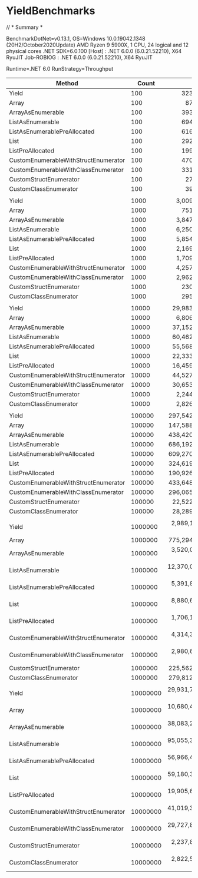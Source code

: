 # YieldBenchmarks

// * Summary *

BenchmarkDotNet=v0.13.1, OS=Windows 10.0.19042.1348 (20H2/October2020Update)
AMD Ryzen 9 5900X, 1 CPU, 24 logical and 12 physical cores
.NET SDK=6.0.100
  [Host]     : .NET 6.0.0 (6.0.21.52210), X64 RyuJIT
  Job-ROBIOG : .NET 6.0.0 (6.0.21.52210), X64 RyuJIT

Runtime=.NET 6.0  RunStrategy=Throughput  

|                               Method |    Count |             Mean |            Error |           StdDev |           Median | Ratio | RatioSD |
|------------------------------------- |--------- |-----------------:|-----------------:|-----------------:|-----------------:|------:|--------:|
|                                Yield |      100 |        323.49 ns |         5.441 ns |         5.344 ns |        322.74 ns |  1.00 |    0.00 |
|                                Array |      100 |         87.27 ns |         1.678 ns |         1.932 ns |         86.27 ns |  0.27 |    0.01 |
|                    ArrayAsEnumerable |      100 |        393.13 ns |         7.830 ns |         9.322 ns |        395.34 ns |  1.22 |    0.03 |
|                     ListAsEnumerable |      100 |        694.61 ns |         6.296 ns |         5.581 ns |        695.77 ns |  2.15 |    0.04 |
|         ListAsEnumerablePreAllocated |      100 |        616.97 ns |         5.846 ns |         4.882 ns |        616.75 ns |  1.91 |    0.04 |
|                                 List |      100 |        292.27 ns |         3.277 ns |         2.558 ns |        291.40 ns |  0.90 |    0.02 |
|                     ListPreAllocated |      100 |        199.04 ns |         3.907 ns |         6.083 ns |        197.61 ns |  0.62 |    0.02 |
| CustomEnumerableWithStructEnumerator |      100 |        470.31 ns |         5.300 ns |         4.698 ns |        469.44 ns |  1.45 |    0.03 |
|  CustomEnumerableWithClassEnumerator |      100 |        331.07 ns |         2.735 ns |         2.558 ns |        330.30 ns |  1.02 |    0.02 |
|               CustomStructEnumerator |      100 |         27.92 ns |         0.420 ns |         0.372 ns |         27.98 ns |  0.09 |    0.00 |
|                CustomClassEnumerator |      100 |         39.15 ns |         0.672 ns |         0.561 ns |         39.13 ns |  0.12 |    0.00 |
|                                      |          |                  |                  |                  |                  |       |         |
|                                Yield |     1000 |      3,009.05 ns |        38.632 ns |        30.161 ns |      3,018.61 ns |  1.00 |    0.00 |
|                                Array |     1000 |        751.97 ns |        13.301 ns |        17.756 ns |        747.66 ns |  0.25 |    0.01 |
|                    ArrayAsEnumerable |     1000 |      3,847.77 ns |        49.729 ns |        46.517 ns |      3,826.70 ns |  1.28 |    0.02 |
|                     ListAsEnumerable |     1000 |      6,250.00 ns |       110.469 ns |       103.333 ns |      6,278.98 ns |  2.09 |    0.02 |
|         ListAsEnumerablePreAllocated |     1000 |      5,854.05 ns |        48.607 ns |        45.467 ns |      5,852.20 ns |  1.95 |    0.02 |
|                                 List |     1000 |      2,169.92 ns |        17.866 ns |        15.838 ns |      2,170.10 ns |  0.72 |    0.01 |
|                     ListPreAllocated |     1000 |      1,709.18 ns |         8.170 ns |         6.822 ns |      1,707.05 ns |  0.57 |    0.01 |
| CustomEnumerableWithStructEnumerator |     1000 |      4,257.71 ns |        66.800 ns |        62.485 ns |      4,242.87 ns |  1.41 |    0.02 |
|  CustomEnumerableWithClassEnumerator |     1000 |      2,962.27 ns |        35.880 ns |        33.562 ns |      2,965.58 ns |  0.99 |    0.02 |
|               CustomStructEnumerator |     1000 |        230.42 ns |         0.749 ns |         0.626 ns |        230.41 ns |  0.08 |    0.00 |
|                CustomClassEnumerator |     1000 |        295.12 ns |         5.497 ns |         5.142 ns |        297.75 ns |  0.10 |    0.00 |
|                                      |          |                  |                  |                  |                  |       |         |
|                                Yield |    10000 |     29,983.66 ns |        47.035 ns |        41.696 ns |     29,985.45 ns |  1.00 |    0.00 |
|                                Array |    10000 |      6,806.75 ns |        82.233 ns |        76.921 ns |      6,802.96 ns |  0.23 |    0.00 |
|                    ArrayAsEnumerable |    10000 |     37,152.16 ns |       728.566 ns |       681.501 ns |     37,395.62 ns |  1.24 |    0.02 |
|                     ListAsEnumerable |    10000 |     60,462.74 ns |       220.471 ns |       195.442 ns |     60,486.40 ns |  2.02 |    0.01 |
|         ListAsEnumerablePreAllocated |    10000 |     55,568.52 ns |       555.222 ns |       492.190 ns |     55,647.00 ns |  1.85 |    0.02 |
|                                 List |    10000 |     22,333.96 ns |       293.195 ns |       274.254 ns |     22,316.87 ns |  0.74 |    0.01 |
|                     ListPreAllocated |    10000 |     16,459.57 ns |       107.819 ns |        95.579 ns |     16,469.69 ns |  0.55 |    0.00 |
| CustomEnumerableWithStructEnumerator |    10000 |     44,527.81 ns |       883.572 ns |       907.363 ns |     44,310.67 ns |  1.48 |    0.03 |
|  CustomEnumerableWithClassEnumerator |    10000 |     30,653.31 ns |       579.333 ns |       643.927 ns |     30,623.20 ns |  1.02 |    0.02 |
|               CustomStructEnumerator |    10000 |      2,244.77 ns |        29.063 ns |        27.186 ns |      2,250.89 ns |  0.07 |    0.00 |
|                CustomClassEnumerator |    10000 |      2,826.18 ns |        49.125 ns |        41.021 ns |      2,846.22 ns |  0.09 |    0.00 |
|                                      |          |                  |                  |                  |                  |       |         |
|                                Yield |   100000 |    297,542.05 ns |     3,438.966 ns |     3,216.811 ns |    298,662.01 ns |  1.00 |    0.00 |
|                                Array |   100000 |    147,588.47 ns |     2,496.082 ns |     2,084.342 ns |    148,072.36 ns |  0.50 |    0.01 |
|                    ArrayAsEnumerable |   100000 |    438,420.08 ns |     1,531.732 ns |     1,357.840 ns |    438,237.06 ns |  1.47 |    0.02 |
|                     ListAsEnumerable |   100000 |    686,192.31 ns |     2,749.833 ns |     2,437.656 ns |    685,464.55 ns |  2.31 |    0.03 |
|         ListAsEnumerablePreAllocated |   100000 |    609,270.77 ns |     8,498.192 ns |     7,533.426 ns |    611,159.42 ns |  2.05 |    0.02 |
|                                 List |   100000 |    324,619.10 ns |     2,232.381 ns |     2,088.171 ns |    324,205.57 ns |  1.09 |    0.01 |
|                     ListPreAllocated |   100000 |    190,926.23 ns |     2,732.167 ns |     2,281.483 ns |    190,903.12 ns |  0.64 |    0.01 |
| CustomEnumerableWithStructEnumerator |   100000 |    433,648.87 ns |     1,091.738 ns |       852.357 ns |    433,612.92 ns |  1.46 |    0.02 |
|  CustomEnumerableWithClassEnumerator |   100000 |    296,065.56 ns |     5,097.317 ns |     4,768.033 ns |    298,236.43 ns |  1.00 |    0.01 |
|               CustomStructEnumerator |   100000 |     22,522.82 ns |        64.900 ns |        54.195 ns |     22,515.25 ns |  0.08 |    0.00 |
|                CustomClassEnumerator |   100000 |     28,289.81 ns |       316.850 ns |       280.879 ns |     28,343.98 ns |  0.10 |    0.00 |
|                                      |          |                  |                  |                  |                  |       |         |
|                                Yield |  1000000 |  2,989,156.08 ns |    16,765.536 ns |    15,682.493 ns |  2,991,361.91 ns |  1.00 |    0.00 |
|                                Array |  1000000 |    775,294.94 ns |     9,064.444 ns |     7,569.221 ns |    775,597.46 ns |  0.26 |    0.00 |
|                    ArrayAsEnumerable |  1000000 |  3,520,008.54 ns |    66,862.292 ns |    65,667.711 ns |  3,550,180.86 ns |  1.18 |    0.02 |
|                     ListAsEnumerable |  1000000 | 12,370,020.12 ns |   526,847.300 ns | 1,553,421.150 ns | 12,814,113.28 ns |  3.18 |    0.71 |
|         ListAsEnumerablePreAllocated |  1000000 |  5,391,812.56 ns |    49,574.305 ns |    43,946.330 ns |  5,393,511.72 ns |  1.80 |    0.01 |
|                                 List |  1000000 |  8,880,658.66 ns |   239,008.973 ns |   704,723.349 ns |  8,949,829.69 ns |  2.92 |    0.36 |
|                     ListPreAllocated |  1000000 |  1,706,143.67 ns |    23,577.076 ns |    20,900.464 ns |  1,709,267.38 ns |  0.57 |    0.01 |
| CustomEnumerableWithStructEnumerator |  1000000 |  4,314,318.14 ns |    70,385.412 ns |    62,394.834 ns |  4,330,433.20 ns |  1.44 |    0.02 |
|  CustomEnumerableWithClassEnumerator |  1000000 |  2,980,619.67 ns |     5,188.429 ns |     4,599.407 ns |  2,981,454.10 ns |  1.00 |    0.01 |
|               CustomStructEnumerator |  1000000 |    225,562.93 ns |     1,107.806 ns |     1,036.242 ns |    225,156.86 ns |  0.08 |    0.00 |
|                CustomClassEnumerator |  1000000 |    279,812.22 ns |     5,416.337 ns |     5,066.445 ns |    282,959.47 ns |  0.09 |    0.00 |
|                                      |          |                  |                  |                  |                  |       |         |
|                                Yield | 10000000 | 29,931,733.33 ns |   183,994.593 ns |   172,108.656 ns | 29,963,725.00 ns |  1.00 |    0.00 |
|                                Array | 10000000 | 10,680,494.87 ns |   138,257.324 ns |   122,561.516 ns | 10,669,801.56 ns |  0.36 |    0.00 |
|                    ArrayAsEnumerable | 10000000 | 38,083,218.33 ns |   512,069.952 ns |   478,990.551 ns | 38,223,100.00 ns |  1.27 |    0.02 |
|                     ListAsEnumerable | 10000000 | 95,055,335.56 ns |   830,092.872 ns |   776,469.387 ns | 95,239,733.33 ns |  3.18 |    0.02 |
|         ListAsEnumerablePreAllocated | 10000000 | 56,966,400.00 ns | 1,105,923.268 ns | 1,034,481.311 ns | 57,256,662.50 ns |  1.90 |    0.03 |
|                                 List | 10000000 | 59,180,371.43 ns |   878,574.487 ns |   778,833.398 ns | 59,021,866.67 ns |  1.98 |    0.02 |
|                     ListPreAllocated | 10000000 | 19,905,609.58 ns |   193,580.156 ns |   181,074.998 ns | 19,872,903.12 ns |  0.67 |    0.01 |
| CustomEnumerableWithStructEnumerator | 10000000 | 41,019,379.67 ns |   323,021.867 ns |   286,350.471 ns | 41,106,750.00 ns |  1.37 |    0.00 |
|  CustomEnumerableWithClassEnumerator | 10000000 | 29,727,891.47 ns |    24,553.040 ns |    20,502.900 ns | 29,728,829.69 ns |  0.99 |    0.01 |
|               CustomStructEnumerator | 10000000 |  2,237,885.83 ns |    31,847.156 ns |    28,231.675 ns |  2,247,300.78 ns |  0.07 |    0.00 |
|                CustomClassEnumerator | 10000000 |  2,822,536.16 ns |    31,452.209 ns |    27,881.564 ns |  2,831,136.33 ns |  0.09 |    0.00 |
